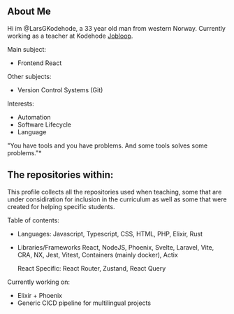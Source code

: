 ## About Me

Hi im @LarsGKodehode,
a 33 year old man from western Norway. Currently working as a teacher at Kodehode [Jobloop](https://jobloop.no/).

Main subject:
- Frontend React

Other subjects:
- Version Control Systems (Git)

Interests:
- Automation
- Software Lifecycle
- Language

"You have tools and you have problems.
And some tools solves some problems."*

## The repositories within:

This profile collects all the repositories used when teaching, some that are under considiration for inclusion in the curriculum as well as some that were created for helping specific students.

Table of contents:
- Languages:
    Javascript, Typescript, CSS, HTML, PHP, Elixir, Rust
- Libraries/Frameworks
    React, NodeJS, Phoenix, Svelte, Laravel, Vite, CRA, NX, Jest, Vitest, Containers (mainly docker), Actix
    
    React Specific: React Router, Zustand, React Query
    
Currently working on:
- Elixir + Phoenix
- Generic CICD pipeline for multilingual projects
